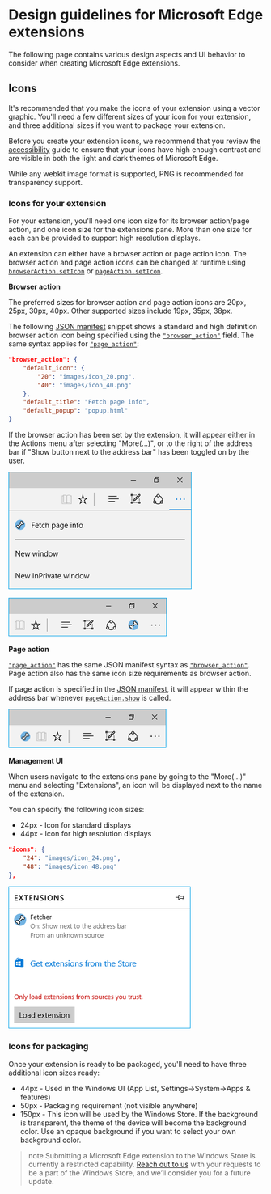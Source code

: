 # Design guidelines for Microsoft Edge extensions

The following page contains various design aspects and UI behavior to consider when creating Microsoft Edge extensions.

## Icons

It's recommended that you make the icons of your extension using a vector graphic. You'll need a few different sizes of your icon for your extension, and three additional sizes if you want to package your extension.

Before you create your extension icons, we recommend that you review the [accessibility](../accessibility) guide to ensure that your icons have high enough contrast and are visible in both the light and dark themes of Microsoft Edge.

While any webkit image format is supported, PNG is recommended for transparency support.


### Icons for your extension

For your extension, you'll need one icon size for its browser action/page action, and one icon size for the extensions pane. More than one size for each can be provided to support high resolution displays.

An extension can either have a browser action or page action icon. The browser action and page action icons can be changed at runtime using [`browserAction.setIcon`](https://developer.mozilla.org/en-US/Add-ons/WebExtensions/API/browserAction/setIcon) or [`pageAction.setIcon`](https://developer.mozilla.org/en-US/Add-ons/WebExtensions/API/pageAction/setIcon).


**Browser action**

The preferred sizes for browser action and page action icons are 20px, 25px, 30px, 40px. Other supported sizes include 19px, 35px, 38px.

The following [JSON manifest](../../API-support/supported-manifest-keys) snippet shows a standard and high definition browser action icon being specified using the [`"browser_action"`](https://developer.mozilla.org/en-US/docs/Mozilla/Add-ons/WebExtensions/manifest.json/browser_action) field. The same syntax applies for [`"page_action"`](https://developer.mozilla.org/en-US/docs/Mozilla/Add-ons/WebExtensions/manifest.json/page_action):
```json
"browser_action": {
	"default_icon": {
		"20": "images/icon_20.png",
		"40": "images/icon_40.png"
	},
	"default_title": "Fetch page info",
	"default_popup": "popup.html"
}
```

If the browser action has been set by the extension, it will appear either in the Actions menu after selecting "More(...)",  or to the right of the address bar if "Show button next to the address bar" has been toggled on by the user.

![browser action in action menu](../../media/actionmenu-browseraction.png)

![browser action](../../media/browseractionicon.png)

**Page action**

[`"page_action"`](https://developer.mozilla.org/en-US/docs/Mozilla/Add-ons/WebExtensions/manifest.json/page_action) has the same JSON manifest syntax as [`"browser_action"`](https://developer.mozilla.org/en-US/docs/Mozilla/Add-ons/WebExtensions/manifest.json/browser_action). Page action also has the same icon size requirements as browser action.

If page action is specified in the [JSON manifest](../../API-support/supported-manifest-keys), it will appear within the address bar whenever [`pageAction.show`](https://developer.mozilla.org/en-US/Add-ons/WebExtensions/API/pageAction/show) is called.

![page action](../../media/pageaction.png)




**Management UI**

When users navigate to the extensions pane by going to the "More(...)" menu and selecting "Extensions", an icon will be displayed next to the name of the extension.

You can specify the following icon sizes:
- 24px - Icon for standard displays
- 44px - Icon for high resolution displays

```json
"icons": {
	"24": "images/icon_24.png",
	"48": "images/icon_48.png"
},
```

![manamgent UI](../../media/management-ui.png)


### Icons for packaging

Once your extension is ready to be packaged, you'll need to have three additional icon sizes ready:

- 44px - Used in the Windows UI (App List, Settings->System->Apps & features)
- 50px - Packaging requirement (not visible anywhere)
- 150px - This icon will be used by the Windows Store. If the background is transparent, the theme of the device will become the background color. Use an opaque background if you want to select your own background color. 

>note Submitting a Microsoft Edge extension to the Windows Store is currently a restricted capability. [Reach out to us](http://aka.ms/extension-request) with your requests to be a part of the Windows Store, and we’ll consider you for a future update.

